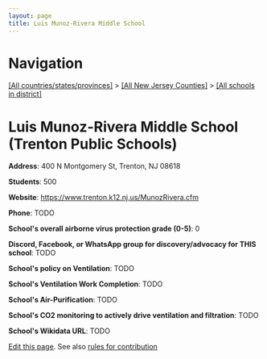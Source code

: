 ```yaml
---
layout: page
title: Luis Munoz-Rivera Middle School
---
```

# Navigation

[[All countries/states/provinces]](../../..) > [[All New Jersey Counties]](../..) > [[All schools in district]](..)

# Luis Munoz-Rivera Middle School (Trenton Public Schools)

**Address**: 400 N Montgomery St, Trenton, NJ 08618

**Students**: 500

**Website**: <https://www.trenton.k12.nj.us/MunozRivera.cfm>

**Phone**: TODO

**School's overall airborne virus protection grade (0-5)**: 0

**Discord, Facebook, or WhatsApp group for discovery/advocacy for THIS school**: TODO

**School's policy on Ventilation**: TODO

**School's Ventilation Work Completion**: TODO

**School's Air-Purification**: TODO

**School's CO2 monitoring to actively drive ventilation and filtration**: TODO

**School's Wikidata URL**: TODO


[Edit this page](https://github.com/ventilate-schools/NJ/edit/main/./Trenton_Public_Schools/Luis_Munoz-Rivera_Middle_School.md). See also [rules for contribution](../../../contribution-rules/)